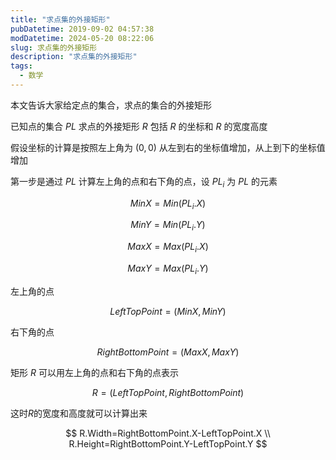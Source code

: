 ```yaml
---
title: "求点集的外接矩形"
pubDatetime: 2019-09-02 04:57:38
modDatetime: 2024-05-20 08:22:06
slug: 求点集的外接矩形
description: "求点集的外接矩形"
tags:
  - 数学
---
```





本文告诉大家给定点的集合，求点的集合的外接矩形

<!--more-->


<!-- CreateTime:2019/9/2 12:57:38 -->

<!-- 标签：数学 -->
<!-- math -->

已知点的集合 $PL$ 求点的外接矩形 $R$ 包括 $R$ 的坐标和 $R$ 的宽度高度

假设坐标的计算是按照左上角为 $(0,0)$ 从左到右的坐标值增加，从上到下的坐标值增加

第一步是通过 $PL$ 计算左上角的点和右下角的点，设 $PL_i$ 为 $PL$ 的元素

$$
MinX=Min(PL_i.X)
$$

$$
MinY=Min(PL_i.Y)
$$

$$
MaxX=Max(PL_i.X)
$$

$$
MaxY=Max(PL_i.Y)
$$



左上角的点 

$$
LeftTopPoint=(MinX,MinY)
$$

右下角的点

$$
RightBottomPoint=(MaxX,MaxY)
$$


矩形 $R$ 可以用左上角的点和右下角的点表示

$$
R=(LeftTopPoint,RightBottomPoint)
$$

这时$R$的宽度和高度就可以计算出来

$$
R.Width=RightBottomPoint.X-LeftTopPoint.X \\
R.Height=RightBottomPoint.Y-LeftTopPoint.Y
$$




<script type="text/javascript" async src="https://cdn.mathjax.org/mathjax/latest/MathJax.js?config=TeX-MML-AM_CHTML">

</script>

<script type="text/x-mathjax-config">
  MathJax.Hub.Config({tex2jax: {inlineMath: [['$','$'], ['\\(','\\)']]}});
</script>